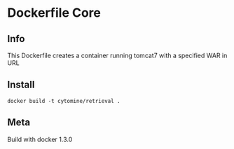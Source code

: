 # Dockerfile Core

## Info

This Dockerfile creates a container running tomcat7 with a specified WAR in URL

## Install

`docker build -t cytomine/retrieval .`

## Meta

Build with docker 1.3.0
